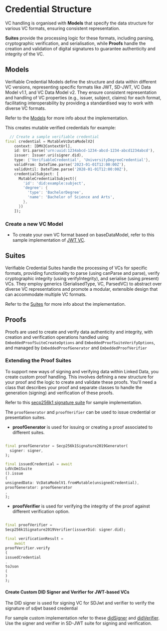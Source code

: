 # Credential Structure

VC handling is organised with **Models** that specify the data structure for various VC formats, ensuring consistent
representation.

**Suites** provide the processing logic for these formats, including parsing, cryptographic verification, and
serialisation, while **Proofs** handle the creation and validation of digital signatures to guarantee authenticity and
integrity of the VC.

## Models

Verifiable Credential Models define the structure and data within different VC versions, representing specific formats
like JWT, SD-JWT, VC Data Model v1.1, and VC Data Model v2. They ensure consistent representation and handling of VC
properties (e.g., issuer, subject, claims) for each format, facilitating interoperability by providing a standardised
way to work with diverse VC formats.

Refer to the [Models](https://github.com/affinidi/affinidi-ssi-dart/tree/main/lib/src/credentials/models) for more info
about the implementation.

This creates mutable verified credentials for example:

```dart
  // Create a sample verifiable credential
final credential = MutableVcDataModelV2(
    context: [DMV2ContextUrl],
    id: Uri.parse('urn:uuid:1234abcd-1234-abcd-1234-abcd1234abcd'),
    issuer: Issuer.uri(signer.did),
    type: {'VerifiableCredential', 'UniversityDegreeCredential'},
    validFrom: DateTime.parse('2023-01-01T12:00:00Z'),
    validUntil: DateTime.parse('2028-01-01T12:00:00Z'),
    credentialSubject: [
      MutableCredentialSubject({
        'id': 'did:example:subject',
        'degree': {
          'type': 'BachelorDegree',
          'name': 'Bachelor of Science and Arts',
        },
      })
    ]);

```

### Create a new VC Model

- To create your own VC format based on baseDataModel, refer to this sample implementation
  of [JWT VC](https://github.com/affinidi/affinidi-ssi-dart/blob/main/lib/src/credentials/jwt/jwt_data_model_v1.dart).

## Suites

Verifiable Credential Suites handle the processing of VCs for specific formats, providing functionality to parse (using
canParse and parse), verify cryptographic integrity (using verifyIntegrity), and serialise (using present) VCs. They
employ generics (SerialisedType, VC, ParsedVC) to abstract over diverse VC representations and promote a modular,
extensible design that can accommodate multiple VC formats.

Refer to the [Suites](https://github.com/affinidi/affinidi-ssi-dart/tree/main/lib/src/credentials/suites) for more info
about the implementation.

## Proofs

Proofs are used to create and verify data authenticity and integrity, with creation and verification operations handled
using `EmbeddedProofSuiteCreateOptions` and `EmbeddedProofSuiteVerifyOptions`, and managed by `EmbeddedProofGenerator`
and `EmbeddedProofVerifier`

### Extending the Proof Suites

To support new ways of signing and verifying data within Linked Data, you create custom proof handling. This involves
defining a new structure for your proof and the logic to create and validate these proofs. You'll need a class that
describes your proof and separate classes to handle the generation (signing) and verification of these proofs.

Refer to
this [secp256k1 signature suite](https://github.com/affinidi/affinidi-ssi-dart/blob/main/lib/src/credentials/proof/ecdsa_secp256k1_signature2019_suite.dart)
for sample implementation.

The `proofGenerator` and `proofVerifier` can be used to issue credential or presentation suites.

- **proofGenerator** is used for issuing or creating a proof associated to different suites.

```dart

final proofGenerator = Secp256k1Signature2019Generator(
  signer: signer,
);

final issuedCredential = await
LdVcDm1Suite
().issue
(
unsignedData: VcDataModelV1.fromMutable(unsignedCredential),
proofGenerator: proofGenerator
,
);
```

- **proofVerifier** is used for verifying the integrity of the proof against different verification option.

```dart

final proofVerifier =
Secp256k1Signature2019Verifier(issuerDid: signer.did);

final verificationResult =
    await
proofVerifier.verify
(
issuedCredential
.
toJson
(
)
);
```

#### Create Custom DID Signer and Verifier for JWT-based VCs

The DID signer is used for signing VC for SDJwt and verifier to verify the signature of sdjwt based credential

For sample custom implementation refer to
these [didSigner](https://github.com/affinidi/affinidi-ssi-dart/blob/main/lib/src/credentials/sdjwt/sdjwt_dm_v2_suite.dart#L196)
and [didVerifier](https://github.com/affinidi/affinidi-ssi-dart/blob/main/lib/src/credentials/sdjwt/sdjwt_did_verifier.dart#L14).
Use the signer and verifier in SD-JWT suite for signing and verification.

